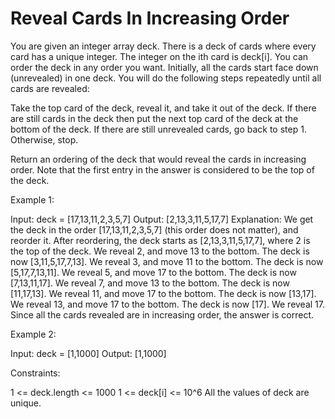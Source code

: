 # Reveal Cards In Increasing Order

You are given an integer array deck. There is a deck of cards where every card has a unique integer. The integer on the ith card is deck[i].
You can order the deck in any order you want. Initially, all the cards start face down (unrevealed) in one deck.
You will do the following steps repeatedly until all cards are revealed:

Take the top card of the deck, reveal it, and take it out of the deck.
If there are still cards in the deck then put the next top card of the deck at the bottom of the deck.
If there are still unrevealed cards, go back to step 1. Otherwise, stop.

Return an ordering of the deck that would reveal the cards in increasing order.
Note that the first entry in the answer is considered to be the top of the deck.

Example 1:

Input: deck = [17,13,11,2,3,5,7]
Output: [2,13,3,11,5,17,7]
Explanation:
We get the deck in the order [17,13,11,2,3,5,7] (this order does not matter), and reorder it.
After reordering, the deck starts as [2,13,3,11,5,17,7], where 2 is the top of the deck.
We reveal 2, and move 13 to the bottom.  The deck is now [3,11,5,17,7,13].
We reveal 3, and move 11 to the bottom.  The deck is now [5,17,7,13,11].
We reveal 5, and move 17 to the bottom.  The deck is now [7,13,11,17].
We reveal 7, and move 13 to the bottom.  The deck is now [11,17,13].
We reveal 11, and move 17 to the bottom.  The deck is now [13,17].
We reveal 13, and move 17 to the bottom.  The deck is now [17].
We reveal 17.
Since all the cards revealed are in increasing order, the answer is correct.

Example 2:

Input: deck = [1,1000]
Output: [1,1000]

Constraints:

1 <= deck.length <= 1000
1 <= deck[i] <= 10^6
All the values of deck are unique.

